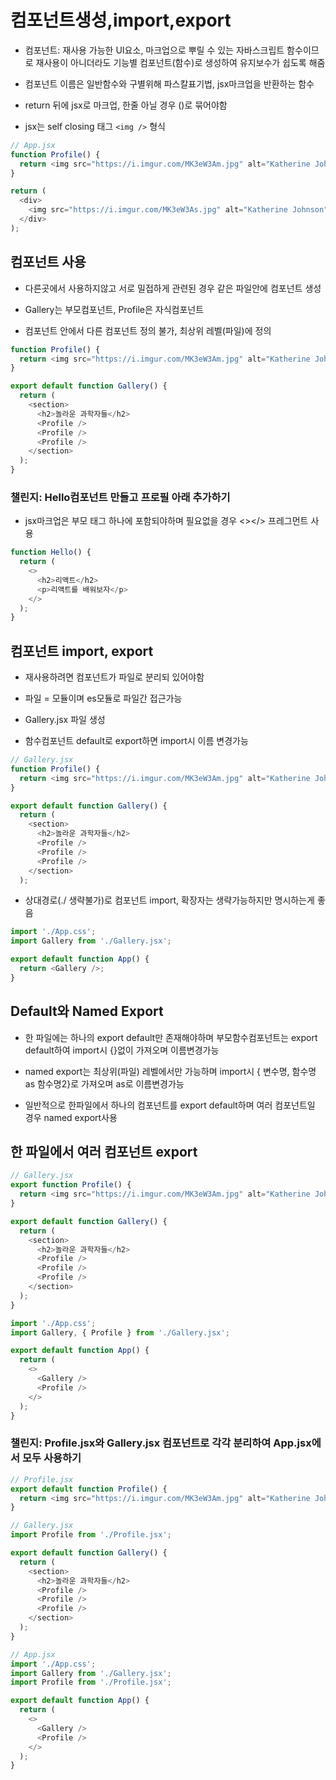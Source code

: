 # 컴포넌트생성,import,export

- 컴포넌트: 재사용 가능한 UI요소, 마크업으로 뿌릴 수 있는 자바스크립트 함수이므로 재사용이 아니더라도 기능별 컴포넌트(함수)로 생성하여 유지보수가 쉽도록 해줌 

- 컴포넌트 이름은 일반함수와 구별위해 파스칼표기법, jsx마크업을 반환하는 함수

- return 뒤에 jsx로 마크업, 한줄 아닐 경우 ()로 묶어야함

- jsx는 self closing 태그 `<img />` 형식

```js
// App.jsx
function Profile() {
  return <img src="https://i.imgur.com/MK3eW3Am.jpg" alt="Katherine Johnson" />;
}
```

```js
return (
  <div>
    <img src="https://i.imgur.com/MK3eW3As.jpg" alt="Katherine Johnson" />
  </div>
);
```

## 컴포넌트 사용

- 다른곳에서 사용하지않고 서로 밀접하게 관련된 경우 같은 파일안에 컴포넌트 생성

- Gallery는 부모컴포넌트, Profile은 자식컴포넌트

- 컴포넌트 안에서 다른 컴포넌트 정의 불가, 최상위 레벨(파일)에 정의

```js
function Profile() {
  return <img src="https://i.imgur.com/MK3eW3Am.jpg" alt="Katherine Johnson" />;
}

export default function Gallery() {
  return (
    <section>
      <h2>놀라운 과학자들</h2>
      <Profile />
      <Profile />
      <Profile />
    </section>
  );
}
```

### 챌린지: Hello컴포넌트 만들고 프로필 아래 추가하기

- jsx마크업은 부모 태그 하나에 포함되야하며 필요없을 경우 <></> 프레그먼트 사용

```js
function Hello() {
  return (
    <>
      <h2>리액트</h2>
      <p>리액트를 배워보자</p>
    </>
  );
}
```

## 컴포넌트 import, export

- 재사용하려면 컴포넌트가 파일로 분리되 있어야함

- 파일 = 모듈이며 es모듈로 파일간 접근가능

- Gallery.jsx 파일 생성

- 함수컴포넌트 default로 export하면 import시 이름 변경가능

```js
// Gallery.jsx
function Profile() {
  return <img src="https://i.imgur.com/MK3eW3Am.jpg" alt="Katherine Johnson" />;
}

export default function Gallery() {
  return (
    <section>
      <h2>놀라운 과학자들</h2>
      <Profile />
      <Profile />
      <Profile />
    </section>
  );
```

- 상대경로(./ 생략불가)로 컴포넌트 import, 확장자는 생략가능하지만 명시하는게 좋음

```js
import './App.css';
import Gallery from './Gallery.jsx';

export default function App() {
  return <Gallery />;
}
```

## Default와 Named Export

- 한 파일에는 하나의 export default만 존재해야하며 부모함수컴포넌트는 export default하여 import시 {}없이 가져오며 이름변경가능

- named export는 최상위(파일) 레벨에서만 가능하며 import시 { 변수명, 함수명 as 함수명2}로 가져오며 as로 이름변경가능

- 일반적으로 한파일에서 하나의 컴포넌트를 export default하며 여러 컴포넌트일 경우 named export사용

## 한 파일에서 여러 컴포넌트 export

```js
// Gallery.jsx
export function Profile() {
  return <img src="https://i.imgur.com/MK3eW3Am.jpg" alt="Katherine Johnson" />;
}

export default function Gallery() {
  return (
    <section>
      <h2>놀라운 과학자들</h2>
      <Profile />
      <Profile />
      <Profile />
    </section>
  );
}
```

```js
import './App.css';
import Gallery, { Profile } from './Gallery.jsx';

export default function App() {
  return (
    <>
      <Gallery />
      <Profile />
    </>
  );
}
```

### 챌린지: Profile.jsx와 Gallery.jsx 컴포넌트로 각각 분리하여 App.jsx에서 모두 사용하기

```js
// Profile.jsx
export default function Profile() {
  return <img src="https://i.imgur.com/MK3eW3Am.jpg" alt="Katherine Johnson" />;
}
```

```js
// Gallery.jsx
import Profile from './Profile.jsx';

export default function Gallery() {
  return (
    <section>
      <h2>놀라운 과학자들</h2>
      <Profile />
      <Profile />
      <Profile />
    </section>
  );
}
```

```js
// App.jsx
import './App.css';
import Gallery from './Gallery.jsx';
import Profile from './Profile.jsx';

export default function App() {
  return (
    <>
      <Gallery />
      <Profile />
    </>
  );
}
```
